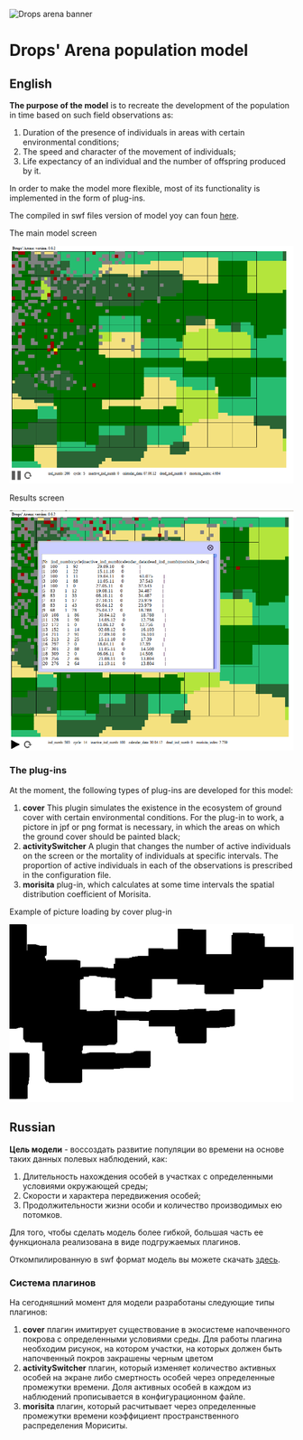 ![Drops arena banner](http://konstantinz.byethost32.com/drops_arena_logo.png)

# Drops' Arena population model

## English

**The purpose of the model** is to recreate the development of the population in time based on such field observations as:
1. Duration of the presence of individuals in areas with certain environmental conditions;
2. The speed and character of the movement of individuals;
3. Life expectancy of an individual and the number of offspring produced by it.

In order to make the model more flexible, most of its functionality is implemented in the form of plug-ins.

The compiled in swf files version of model yoy can foun [here](http://konstantinz.byethost32.com/drops_arena.zip "here").

The main model screen

![Model screenshot 1](https://raw.githubusercontent.com/KonstantinZem/DropsArena/variable_behaviour/pictures/screenshot1.png)

Results screen

![Model screenshot 1](https://raw.githubusercontent.com/KonstantinZem/DropsArena/variable_behaviour/pictures/screenshot2.png)

### The plug-ins

At the moment, the following types of plug-ins are developed for this model:

1. **cover** This plugin simulates the existence in the ecosystem of ground cover with certain environmental conditions. For the plug-in to work, a pictore in jpf or png format is necessary, in which the areas on which the ground cover should be painted black;
2. **activitySwitcher** A plugin that changes the number of active individuals on the screen or the mortality of individuals at specific intervals. The proportion of active individuals in each of the observations is prescribed in the configuration file.
3. **morisita** plug-in, which calculates at some time intervals the spatial distribution coefficient of Morisita.

Example of picture loading by cover plug-in

![Cover plug-in picture](https://raw.githubusercontent.com/KonstantinZem/DropsArena/variable_behaviour/pictures/park/aegopodium.png)

## Russian

**Цель модели** - воссоздать развитие популяции во времени на основе таких данных полевых наблюдений, как: 
1. Длительность нахождения особей в участках с определенными условиями окружающей среды;
2. Скорости и характера передвижения особей;
3. Продолжительности жизни особи и количество производимых ею потомков.

Для того, чтобы сделать модель более гибкой, большая часть ее функционала реализована в виде подгружаемых плагинов.

Откомпилированную в swf формат модель вы можете скачать  [здесь](http://konstantinz.byethost32.com/drops_arena.zip "here").

### Система плагинов

На сегодняшний момент для модели разработаны следующие типы плагинов:

1. **cover** плагин имитирует существование в экосистеме напочвенного покрова с определенными условиями среды. Для работы плагина необходим рисунок, на котором участки, на которых должен быть напочвенный покров закрашены черным цветом 
2. **activitySwitcher** плагин, который изменяет количество активных особей на экране либо смертность особей через определенные промежутки времени. Доля активных особей в каждом из наблюдений прописывается в конфигурационном файле.
3. **morisita** плагин, который расчитывает через определенные промежутки времени коэффициент пространственного распределения Мориситы.
